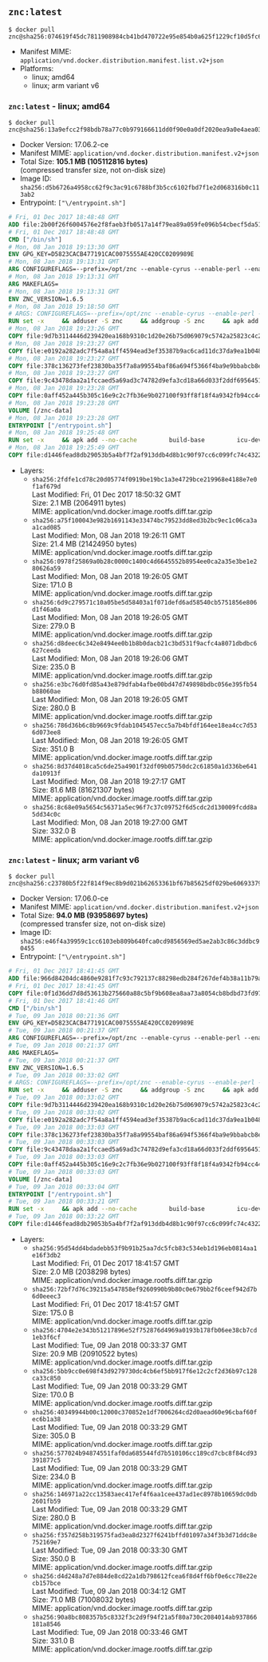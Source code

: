 ## `znc:latest`

```console
$ docker pull znc@sha256:074619f45dc7811908984cb41bd470722e95e854b0a625f1229cf10d5fc6aeb5
```

-	Manifest MIME: `application/vnd.docker.distribution.manifest.list.v2+json`
-	Platforms:
	-	linux; amd64
	-	linux; arm variant v6

### `znc:latest` - linux; amd64

```console
$ docker pull znc@sha256:13a9efcc2f98bdb78a77c0b979166611dd0f90e0a0df2020ea9a0e4aea036184
```

-	Docker Version: 17.06.2-ce
-	Manifest MIME: `application/vnd.docker.distribution.manifest.v2+json`
-	Total Size: **105.1 MB (105112816 bytes)**  
	(compressed transfer size, not on-disk size)
-	Image ID: `sha256:d5b6726a4958cc62f9c3ac91c6788bf3b5cc6102fbd7f1e2d068316b0c113ab2`
-	Entrypoint: `["\/entrypoint.sh"]`

```dockerfile
# Fri, 01 Dec 2017 18:48:48 GMT
ADD file:2b00f26f6004576e2f8faeb3fb0517a14f79ea89a059fe096b54cbecf5da512e in / 
# Fri, 01 Dec 2017 18:48:48 GMT
CMD ["/bin/sh"]
# Mon, 08 Jan 2018 19:13:30 GMT
ENV GPG_KEY=D5823CACB477191CAC0075555AE420CC0209989E
# Mon, 08 Jan 2018 19:13:31 GMT
ARG CONFIGUREFLAGS=--prefix=/opt/znc --enable-cyrus --enable-perl --enable-python --disable-ipv6
# Mon, 08 Jan 2018 19:13:31 GMT
ARG MAKEFLAGS=
# Mon, 08 Jan 2018 19:13:31 GMT
ENV ZNC_VERSION=1.6.5
# Mon, 08 Jan 2018 19:18:50 GMT
# ARGS: CONFIGUREFLAGS=--prefix=/opt/znc --enable-cyrus --enable-perl --enable-python --disable-ipv6 MAKEFLAGS=
RUN set -x     && adduser -S znc     && addgroup -S znc     && apk add --no-cache --virtual runtime-dependencies         ca-certificates         cyrus-sasl         icu         su-exec         tini         tzdata     && apk add --no-cache --virtual build-dependencies         build-base         curl         cyrus-sasl-dev         gnupg         icu-dev         libressl-dev         perl-dev         python3-dev     && mkdir /znc-src && cd /znc-src     && curl -fsSL "https://znc.in/releases/archive/znc-${ZNC_VERSION}.tar.gz" -o znc.tgz     && curl -fsSL "https://znc.in/releases/archive/znc-${ZNC_VERSION}.tar.gz.sig" -o znc.tgz.sig     && export GNUPGHOME="$(mktemp -d)"     && gpg --keyserver ha.pool.sks-keyservers.net --recv-keys "${GPG_KEY}"     && gpg --batch --verify znc.tgz.sig znc.tgz     && rm -rf "$GNUPGHOME"     && tar -zxf znc.tgz --strip-components=1     && mkdir build && cd build     && ../configure ${CONFIGUREFLAGS}     && make $MAKEFLAGS     && make install     && apk del build-dependencies     && cd / && rm -rf /znc-src
# Mon, 08 Jan 2018 19:23:26 GMT
COPY file:9d7b3114446d239420ea168b9310c1d20e26b75d069079c5742a25823c4c2aab in / 
# Mon, 08 Jan 2018 19:23:27 GMT
COPY file:e0192a282adc7f54a8a1ff4594ead3ef35387b9ac6cad11dc37da9ea1b048a13 in /startup-sequence/ 
# Mon, 08 Jan 2018 19:23:27 GMT
COPY file:378c136273fef23830ba35f7a8a99554baf86a694f5366f4ba9e9bbabcb8ee6a in /startup-sequence/ 
# Mon, 08 Jan 2018 19:23:27 GMT
COPY file:9c43478daa2a1fccaed5a69ad3c74782d9efa3cd18a66d033f2ddf6956451ba5 in /startup-sequence/ 
# Mon, 08 Jan 2018 19:23:28 GMT
COPY file:0aff452a445b305c16e9c2c7fb36e9b027100f93ff8f18f4a9342fb94cc44b9c in /startup-sequence/ 
# Mon, 08 Jan 2018 19:23:28 GMT
VOLUME [/znc-data]
# Mon, 08 Jan 2018 19:23:28 GMT
ENTRYPOINT ["/entrypoint.sh"]
# Mon, 08 Jan 2018 19:25:48 GMT
RUN set -x     && apk add --no-cache         build-base         icu-dev         libressl-dev         perl         python3
# Mon, 08 Jan 2018 19:25:49 GMT
COPY file:d1446fead8db29053b5a4bf7f2af913ddb4d8b1c90f97cc6c099fc74c4322109 in /startup-sequence/ 
```

-	Layers:
	-	`sha256:2fdfe1cd78c20d05774f0919be19bc1a3e4729bce219968e4188e7e0f1af679d`  
		Last Modified: Fri, 01 Dec 2017 18:50:32 GMT  
		Size: 2.1 MB (2064911 bytes)  
		MIME: application/vnd.docker.image.rootfs.diff.tar.gzip
	-	`sha256:a75f100043e982b1691143e33474bc79523dd8ed3b2bc9ec1c06ca3aa1cad085`  
		Last Modified: Mon, 08 Jan 2018 19:26:11 GMT  
		Size: 21.4 MB (21424950 bytes)  
		MIME: application/vnd.docker.image.rootfs.diff.tar.gzip
	-	`sha256:0978f25869a0b28c0000c1400c4d6645552b8954ee0ca2a35e3be1e280626a59`  
		Last Modified: Mon, 08 Jan 2018 19:26:05 GMT  
		Size: 171.0 B  
		MIME: application/vnd.docker.image.rootfs.diff.tar.gzip
	-	`sha256:6d9c279571c10a05be5d58403a1f071defd6ad58540cb5751856e806d1f46a0a`  
		Last Modified: Mon, 08 Jan 2018 19:26:05 GMT  
		Size: 279.0 B  
		MIME: application/vnd.docker.image.rootfs.diff.tar.gzip
	-	`sha256:d8deec6c342e8494ee0b1b8b0dacb21c3bd531f9acfc4a8071dbdbc6627ceeda`  
		Last Modified: Mon, 08 Jan 2018 19:26:06 GMT  
		Size: 235.0 B  
		MIME: application/vnd.docker.image.rootfs.diff.tar.gzip
	-	`sha256:e3bc76d0fd85a43e879dfab4afbe00bd47d749898bdbc056e395fb54b88060ae`  
		Last Modified: Mon, 08 Jan 2018 19:26:05 GMT  
		Size: 280.0 B  
		MIME: application/vnd.docker.image.rootfs.diff.tar.gzip
	-	`sha256:786d36b6c8b9669c9fdab1045457ecc5a7b4bfdf164ee18ea4cc7d536d073ee8`  
		Last Modified: Mon, 08 Jan 2018 19:26:05 GMT  
		Size: 351.0 B  
		MIME: application/vnd.docker.image.rootfs.diff.tar.gzip
	-	`sha256:8d37d4018ca5c6de25a4901f32df09b05750dc2c61850a1d336be641da10913f`  
		Last Modified: Mon, 08 Jan 2018 19:27:17 GMT  
		Size: 81.6 MB (81621307 bytes)  
		MIME: application/vnd.docker.image.rootfs.diff.tar.gzip
	-	`sha256:8c68e09a5654c56371a5ec96f7c37c09752f6d5cdc2d130009fcdd8a5dd34c0c`  
		Last Modified: Mon, 08 Jan 2018 19:27:00 GMT  
		Size: 332.0 B  
		MIME: application/vnd.docker.image.rootfs.diff.tar.gzip

### `znc:latest` - linux; arm variant v6

```console
$ docker pull znc@sha256:c23780b5f22f814f9ec8b9d021b62653361bf67b85625df029be60693379e63e
```

-	Docker Version: 17.06.0-ce
-	Manifest MIME: `application/vnd.docker.distribution.manifest.v2+json`
-	Total Size: **94.0 MB (93958697 bytes)**  
	(compressed transfer size, not on-disk size)
-	Image ID: `sha256:e46f4a39959c1cc6103eb809b640fca0cd9856569ed5ae2ab3c86c3ddbc90455`
-	Entrypoint: `["\/entrypoint.sh"]`

```dockerfile
# Fri, 01 Dec 2017 18:41:45 GMT
ADD file:966d84204dc4860e9281f7c93c792137c88298edb284f267def4b38a11b79a1f in / 
# Fri, 01 Dec 2017 18:41:45 GMT
COPY file:0f1d36dd7d8d53613b275660a88c5bf9b608ea8aa73a8054cb8bdbd73fd971ac in /etc/localtime 
# Fri, 01 Dec 2017 18:41:46 GMT
CMD ["/bin/sh"]
# Tue, 09 Jan 2018 00:21:36 GMT
ENV GPG_KEY=D5823CACB477191CAC0075555AE420CC0209989E
# Tue, 09 Jan 2018 00:21:37 GMT
ARG CONFIGUREFLAGS=--prefix=/opt/znc --enable-cyrus --enable-perl --enable-python --disable-ipv6
# Tue, 09 Jan 2018 00:21:37 GMT
ARG MAKEFLAGS=
# Tue, 09 Jan 2018 00:21:37 GMT
ENV ZNC_VERSION=1.6.5
# Tue, 09 Jan 2018 00:33:02 GMT
# ARGS: CONFIGUREFLAGS=--prefix=/opt/znc --enable-cyrus --enable-perl --enable-python --disable-ipv6 MAKEFLAGS=
RUN set -x     && adduser -S znc     && addgroup -S znc     && apk add --no-cache --virtual runtime-dependencies         ca-certificates         cyrus-sasl         icu         su-exec         tini         tzdata     && apk add --no-cache --virtual build-dependencies         build-base         curl         cyrus-sasl-dev         gnupg         icu-dev         libressl-dev         perl-dev         python3-dev     && mkdir /znc-src && cd /znc-src     && curl -fsSL "https://znc.in/releases/archive/znc-${ZNC_VERSION}.tar.gz" -o znc.tgz     && curl -fsSL "https://znc.in/releases/archive/znc-${ZNC_VERSION}.tar.gz.sig" -o znc.tgz.sig     && export GNUPGHOME="$(mktemp -d)"     && gpg --keyserver ha.pool.sks-keyservers.net --recv-keys "${GPG_KEY}"     && gpg --batch --verify znc.tgz.sig znc.tgz     && rm -rf "$GNUPGHOME"     && tar -zxf znc.tgz --strip-components=1     && mkdir build && cd build     && ../configure ${CONFIGUREFLAGS}     && make $MAKEFLAGS     && make install     && apk del build-dependencies     && cd / && rm -rf /znc-src
# Tue, 09 Jan 2018 00:33:02 GMT
COPY file:9d7b3114446d239420ea168b9310c1d20e26b75d069079c5742a25823c4c2aab in / 
# Tue, 09 Jan 2018 00:33:02 GMT
COPY file:e0192a282adc7f54a8a1ff4594ead3ef35387b9ac6cad11dc37da9ea1b048a13 in /startup-sequence/ 
# Tue, 09 Jan 2018 00:33:03 GMT
COPY file:378c136273fef23830ba35f7a8a99554baf86a694f5366f4ba9e9bbabcb8ee6a in /startup-sequence/ 
# Tue, 09 Jan 2018 00:33:03 GMT
COPY file:9c43478daa2a1fccaed5a69ad3c74782d9efa3cd18a66d033f2ddf6956451ba5 in /startup-sequence/ 
# Tue, 09 Jan 2018 00:33:03 GMT
COPY file:0aff452a445b305c16e9c2c7fb36e9b027100f93ff8f18f4a9342fb94cc44b9c in /startup-sequence/ 
# Tue, 09 Jan 2018 00:33:03 GMT
VOLUME [/znc-data]
# Tue, 09 Jan 2018 00:33:04 GMT
ENTRYPOINT ["/entrypoint.sh"]
# Tue, 09 Jan 2018 00:33:21 GMT
RUN set -x     && apk add --no-cache         build-base         icu-dev         libressl-dev         perl         python3
# Tue, 09 Jan 2018 00:33:22 GMT
COPY file:d1446fead8db29053b5a4bf7f2af913ddb4d8b1c90f97cc6c099fc74c4322109 in /startup-sequence/ 
```

-	Layers:
	-	`sha256:95d54dd4bdadebb53f9b91b25aa7dc5fcb83c534eb1d196eb0814aa1e16f3db2`  
		Last Modified: Fri, 01 Dec 2017 18:41:57 GMT  
		Size: 2.0 MB (2038298 bytes)  
		MIME: application/vnd.docker.image.rootfs.diff.tar.gzip
	-	`sha256:72bf7d76c39215a547858ef9260990b9b80c0e679bb2f6ceef942d7b6d0eeec3`  
		Last Modified: Fri, 01 Dec 2017 18:41:57 GMT  
		Size: 175.0 B  
		MIME: application/vnd.docker.image.rootfs.diff.tar.gzip
	-	`sha256:4704e2e343b51217896e52f752876d4969a0193b178fb06ee38cb7cd1eb3f6cf`  
		Last Modified: Tue, 09 Jan 2018 00:33:37 GMT  
		Size: 20.9 MB (20910522 bytes)  
		MIME: application/vnd.docker.image.rootfs.diff.tar.gzip
	-	`sha256:5bb9cc0e698f43d9279730dc4cb6ef5bb917f6e12c2cf2d36b97c128ca33c850`  
		Last Modified: Tue, 09 Jan 2018 00:33:29 GMT  
		Size: 170.0 B  
		MIME: application/vnd.docker.image.rootfs.diff.tar.gzip
	-	`sha256:40349944b00c12000c370852e1df7006264cd2d0aead60e96cbaf60fec6b1a38`  
		Last Modified: Tue, 09 Jan 2018 00:33:29 GMT  
		Size: 305.0 B  
		MIME: application/vnd.docker.image.rootfs.diff.tar.gzip
	-	`sha256:577024b94874551faf0da685544fd7b510106cc189cd7cbc8f84cd93391877c5`  
		Last Modified: Tue, 09 Jan 2018 00:33:29 GMT  
		Size: 234.0 B  
		MIME: application/vnd.docker.image.rootfs.diff.tar.gzip
	-	`sha256:146971a22cc13583aec417ef4f6aa1cee437ad1ec8978b10659dc0db2601fb59`  
		Last Modified: Tue, 09 Jan 2018 00:33:29 GMT  
		Size: 280.0 B  
		MIME: application/vnd.docker.image.rootfs.diff.tar.gzip
	-	`sha256:f357d258b319575fad3ea8d2327f6241bffd01097a34f3b3d71ddc8e752169e7`  
		Last Modified: Tue, 09 Jan 2018 00:33:30 GMT  
		Size: 350.0 B  
		MIME: application/vnd.docker.image.rootfs.diff.tar.gzip
	-	`sha256:d4d248a7d7e884de8cd22a1db798612fcea6f8d4ff6bf0e6cc78e22ecb157bce`  
		Last Modified: Tue, 09 Jan 2018 00:34:12 GMT  
		Size: 71.0 MB (71008032 bytes)  
		MIME: application/vnd.docker.image.rootfs.diff.tar.gzip
	-	`sha256:90a8bc808357b5c8332f3c2d9f94f21a5f80a730c2084014ab937866181a8546`  
		Last Modified: Tue, 09 Jan 2018 00:33:46 GMT  
		Size: 331.0 B  
		MIME: application/vnd.docker.image.rootfs.diff.tar.gzip
